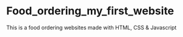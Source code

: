 # Food_ordering_my_first_website
This is a food ordering websites made with HTML, CSS &amp; Javascript 
